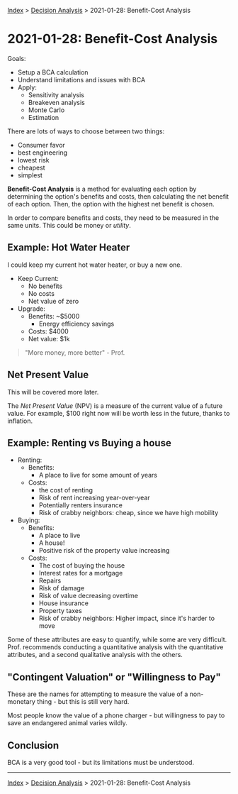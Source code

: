 [Index](../../../index.md) > [Decision Analysis](./index.md) > 2021-01-28: Benefit-Cost Analysis

# 2021-01-28: Benefit-Cost Analysis

Goals:

- Setup a BCA calculation
- Understand limitations and issues with BCA
- Apply:
	- Sensitivity analysis
	- Breakeven analysis
	- Monte Carlo
	- Estimation

There are lots of ways to choose between two things:

- Consumer favor
- best engineering
- lowest risk
- cheapest
- simplest

**Benefit-Cost Analysis** is a method for evaluating each option by determining the option's benefits and costs, then calculating the net benefit of each option. Then, the option with the highest net benefit is chosen.

In order to compare benefits and costs, they need to be measured in the same units. This could be money or *utility*.

## Example: Hot Water Heater

I could keep my current hot water heater, or buy a new one.

- Keep Current:
	- No benefits
	- No costs
	- Net value of zero
- Upgrade:
	- Benefits: ~$5000
		- Energy efficiency savings
	- Costs: $4000
	- Net value: $1k

> "More money, more better" - Prof.

## Net Present Value

This will be covered more later.

The *Net Present Value* (NPV) is a measure of the current value of a future value. For example, $100 right now will be worth less in the future, thanks to inflation.

## Example: Renting vs Buying a house

- Renting:
	- Benefits:
		- A place to live for some amount of years
	- Costs:
		- the cost of renting
		- Risk of rent increasing year-over-year
		- Potentially renters insurance
		- Risk of crabby neighbors: cheap, since we have high mobility
- Buying:
	- Benefits:
		- A place to live
		- A house!
		- Positive risk of the property value increasing
	- Costs:
		- The cost of buying the house
		- Interest rates for a mortgage
		- Repairs
		- Risk of damage
		- Risk of value decreasing overtime
		- House insurance
		- Property taxes
		- Risk of crabby neighbors: Higher impact, since it's harder to move

Some of these attributes are easy to quantify, while some are very difficult. Prof. recommends conducting a quantitative analysis with the quantitative attributes, and a second qualitative analysis with the others.

## "Contingent Valuation" or "Willingness to Pay"

These are the names for attempting to measure the value of a non-monetary thing - but this is still very hard.

Most people know the value of a phone charger - but willingness to pay to save an endangered animal varies wildly.

## Conclusion

BCA is a very good tool - but its limitations must be understood.

---

[Index](../../../index.md) > [Decision Analysis](./index.md) > 2021-01-28: Benefit-Cost Analysis
